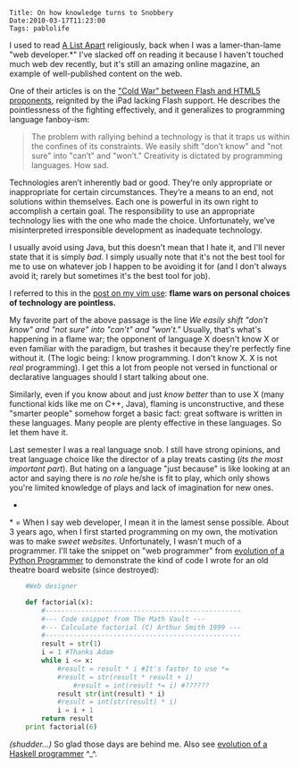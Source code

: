    Title: On how knowledge turns to Snobbery
    Date:2010-03-17T11:23:00
    Tags: pablolife

I used to read [A List Apart][1] religiously, back when I was a lamer-than-lame
"web developer.\*"  I've slacked off on reading it because I haven't
touched much web dev recently, but it's still an amazing online magazine, an
example of well-published content on the web.

One of their articles is on the ["Cold War" between Flash and HTML5
proponents][2], reignited by the iPad lacking Flash support. He describes the
pointlessness of the fighting effectively, and it generalizes to programming
language fanboy-ism:

<!-- more -->

> The problem with rallying behind a technology is that it traps us within the
> confines of its constraints. We easily shift "don’t know" and "not sure" into
> "can’t" and "won’t." Creativity is dictated by programming languages. How sad.

Technologies aren’t inherently bad or good. They’re only appropriate or
inappropriate for certain circumstances. They’re a means to an end, not
solutions within themselves. Each one is powerful in its own right to
accomplish a certain goal. The responsibility to use an appropriate technology
lies with the one who made the choice. Unfortunately, we’ve misinterpreted
irresponsible development as inadequate technology.

I usually avoid using Java, but this doesn't mean that I hate it, and I'll
never state that it is simply _bad_. I simply usually note that it's not the
best tool for me to use on whatever job I happen to be avoiding it for (and I
don't always avoid it; rarely but sometimes it's the best tool for job).

I referred to this in the [post on my vim use][3]: **flame wars on personal
choices of technology are pointless.**

My favorite part of the above passage is the line _We easily shift "don’t
know" and "not sure" into "can’t" and "won’t."_ Usually, that's what's
happening in a flame war; the opponent of language X doesn't know X or even
familiar with the paradigm, but trashes it because they're perfectly fine
without it. (The logic being: I know programming. I don't know X. X is not
_real_ programming). I get this a lot from people not versed in functional or
declarative languages should I start talking about one.

Similarly, even if you know about and just _know better_ than to use X (many
functional kids like me on C++, Java), flaming is unconstructive, and these
"smarter people" somehow forget a basic fact: great software is written in
these languages. Many people are plenty effective in these languages. So let
them have it.

Last semester I was a real language snob. I still have strong opinions, and
treat language choice like the director of a play treats casting (_its the
most important part_). But hating on a language "just because" is like looking
at an actor and saying there is _no role_ he/she is fit to play, which only
shows you're limited knowledge of plays and lack of imagination for new ones.

-

\* = When I say web developer, I mean it in the lamest sense possible. About 3
years ago, when I first started programming on my own, the motivation was to
make _sweet websites_. Unfortunately, I wasn't much of a programmer. I'll take
the snippet on "web programmer" from [evolution of a Python Programmer][4] to
demonstrate the kind of code I wrote for an old theatre board website (since
destroyed):

```python
    #Web designer

    def factorial(x):
        #-------------------------------------------------
        #--- Code snippet from The Math Vault ---
        #--- Calculate factorial (C) Arthur Smith 1999 ---
        #-------------------------------------------------
        result = str(1)
        i = 1 #Thanks Adam
        while i <= x:
            #result = result * i #It's faster to use *=
            #result = str(result * result + i)
                #result = int(result *= i) #??????
            result str(int(result) * i)
            #result = int(str(result) * i)
            i = i + 1
        return result
    print factorial(6)
```

_(shudder...)_ So glad those days are behind me. Also see [evolution of a
Haskell programmer][5] ^_^.


   [1]: http://www.alistapart.com
   [2]: http://www.alistapart.com/articles/flashstandards/
   [3]: /2010/02/hiatus-and-voyage-of-vim.html
   [4]: http://gist.github.com/289467
   [5]: http://www.willamette.edu/~fruehr/haskell/evolution.html
